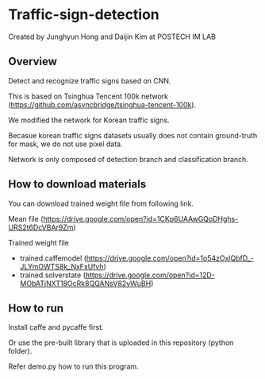 # Traffic-sign-detection

Created by Junghyun Hong and Daijin Kim at POSTECH IM LAB


## Overview

Detect and recognize traffic signs based on CNN.

This is based on Tsinghua Tencent 100k network (https://github.com/asyncbridge/tsinghua-tencent-100k).

We modified the network for Korean traffic signs.

Becasue korean traffic signs datasets usually does not contain ground-truth for mask, we do not use pixel data.

Network is only composed of detection branch and classification branch.


## How to download materials

You can download trained weight file from following link.

Mean file (https://drive.google.com/open?id=1CKp6UAAwGQoDHghs-URS2t6DcVBAr9Zm)

Trained weight file 
 - trained.caffemodel (https://drive.google.com/open?id=1o54zOxlQbfD_-JLYmOWTS8k_NxFxUfvh)
 - trained.solverstate (https://drive.google.com/open?id=12D-MObATjNXT18OcRk8QQANsV82yWuBH)
 

## How to run

Install caffe and pycaffe first.

Or use the pre-built library that is uploaded in this repository (python folder).

Refer demo.py how to run this program.

